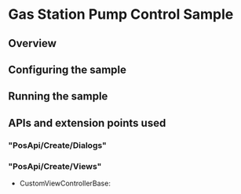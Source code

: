 # Gas Station Pump Control Sample
## Overview


## Configuring the sample

## Running the sample

## APIs and extension points used
### "PosApi/Create/Dialogs"


### "PosApi/Create/Views"
- CustomViewControllerBase:

